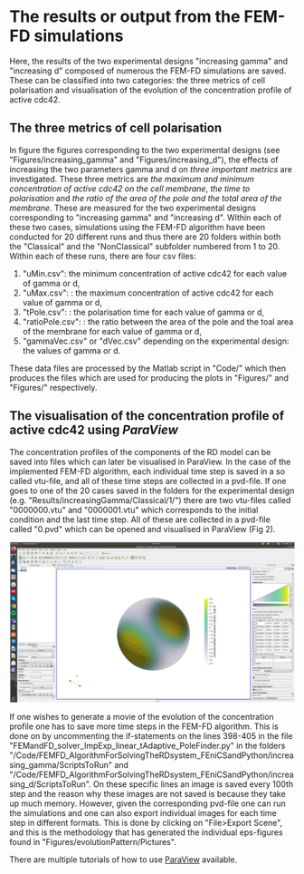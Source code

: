 # The results or output from the FEM-FD simulations
Here, the results of the two experimental designs "increasing gamma" and "increasing d" composed of numerous the FEM-FD simulations are saved. These can be classified into two categories: the three metrics of cell polarisation and visualisation of the evolution of the concentration profile of active cdc42. 

## The three metrics of cell polarisation 
In figure the figures corresponding to the two experimental designs (see "Figures/increasing\_gamma" and "Figures/increasing\_d"), the effects of increasing the two parameters gamma and d on *three important metrics* are investigated. These three metrics are *the maximum and minimum concentration of active cdc42 on the cell membrane*, *the time to polarisation* and *the ratio of the area of the pole and the total area of the membrane*. These are measured for the two experimental designs corresponding to "increasing gamma" and "increasing d". Within each of these two cases, simulations using the FEM-FD algorithm have been conducted for 20 different runs and thus there are 20 folders within both the "Classical" and the "NonClassical" subfolder numbered from 1 to 20. Within each of these runs, there are four csv files: 

1. "uMin.csv": the minimum concentration of active cdc42 for each value of gamma or d,
2. "uMax.csv": : the maximum concentration of active cdc42 for each value of gamma or d,
3. "tPole.csv": : the polarisation time for each value of gamma or d,
4. "ratioPole.csv": : the ratio between the area of the pole and the toal area of the membrane for each value of gamma or d,
5. "gammaVec.csv" or "dVec.csv" depending on the experimental design: the values of gamma or d. 

These data files are processed by the Matlab script in "Code/" which then produces the files which are used for producing the plots in "Figures/" and "Figures/" respectively. 


## The visualisation of the concentration profile of active cdc42 using *ParaView*
The concentration profiles of the components of the RD model can be saved into files which can later be visualised in ParaView. In the case of the implemented FEM-FD algorithm, each individual time step is saved in a so called vtu-file, and all of these time steps are collected in a pvd-file. If one goes to one of the 20 cases saved in the folders for the experimental design (e.g. "Results/increasingGamma/Classical/1/") there are two vtu-files called "0000000.vtu" and "0000001.vtu" which corresponds to the initial condition and the last time step. All of these are collected in a pvd-file called "0.pvd" which can be opened and visualised in ParaView (Fig 2). 



![**Figure 2:** The graphical interface of ParaView used for visualising the concentration profile of active cdc42](../Figures/explanatoryFigures/ParaView.png "The formation of two poles")


If one wishes to generate a movie of the evolution of the concentration profile one has to save more time steps in the FEM-FD algorithm. This is done on by uncommenting the if-statements on the lines 398-405 in the file "FEMandFD_solver_ImpExp_linear_tAdaptive_PoleFinder.py" in the folders "/Code/FEMFD\_AlgorithmForSolvingTheRDsystem\_FEniCSandPython/increasing\_gamma/ScriptsToRun" and "/Code/FEMFD\_AlgorithmForSolvingTheRDsystem\_FEniCSandPython/increasing\_d/ScriptsToRun". On these specific lines an image is saved every 100th step and the reason why these images are not saved is because they take up much memory. However, given the corresponding pvd-file one can run the simulations and one can also export individual images for each time step in different formats. This is done by clicking on "File>Export Scene", and this is the methodology that has generated the individual eps-figures found in "Figures/evolutionPattern/Pictures". 



There are multiple tutorials of how to use [ParaView](https://www.paraview.org/tutorials/) available. 
